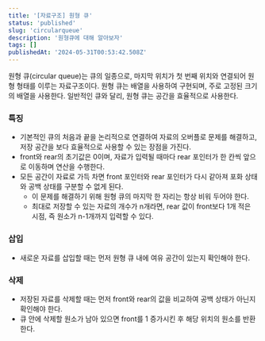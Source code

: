 ```yaml
---
title: '[자료구조] 원형 큐'
status: 'published'
slug: 'circularqueue'
description: '원형큐에 대해 알아보자'
tags: []
publishedAt: '2024-05-31T00:53:42.508Z'
---
```

원형 큐(circular queue)는 큐의 일종으로, 마지막 위치가 첫 번째 위치와 연결되어 원형 형태를 이루는 자료구조이다. 원형 큐는 배열을 사용하여 구현되며, 주로 고정된 크기의 배열을 사용한다. 일반적인 큐와 달리, 원형 큐는 공간을 효율적으로 사용한다.

### 특징
- 기본적인 큐의 처음과 끝을 논리적으로 연결하여 자료의 오버플로 문제를 해결하고, 저장 공간을 보다 효율적으로 사용할 수 있는 장점을 가진다.
- front와 rear의 초기값은 0이며, 자료가 입력될 때마다 rear 포인터가 한 칸씩 앞으로 이동하며 연산을 수행한다.
- 모든 공간이 자료로 가득 차면 front 포인터와 rear 포인터가 다시 같아져 포화 상태와 공백 상태를 구분할 수 없게 된다.
  - 이 문제를 해결하기 위해 원형 큐의 마지막 한 자리는 항상 비워 두어야 한다.
  - 최대로 저장할 수 있는 자료의 개수가 n개라면, rear 값이 front보다 1개 적은 시점, 즉 원소가 n-1개까지 입력할 수 있다.

### 삽입
- 새로운 자료를 삽입할 때는 먼저 원형 큐 내에 여유 공간이 있는지 확인해야 한다.

### 삭제
- 저장된 자료를 삭제할 때는 먼저 front와 rear의 값을 비교하여 공백 상태가 아닌지 확인해야 한다.
- 큐 안에 삭제할 원소가 남아 있으면 front를 1 증가시킨 후 해당 위치의 원소를 반환한다.
